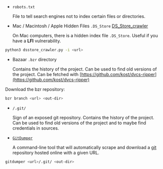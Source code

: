 

* `robots.txt`

	File to tell search engines not to index certain files or directories.


* Mac / Macintosh / Apple Hidden Files `.DS_Store` [DS_Store_crawler](https://github.com/anantshri/DS_Store_crawler_parser)

	On Mac computers, there is a hidden index file `.DS_Store`. Useful if you have a **LFI** vulnerability.

```bash
python3 dsstore_crawler.py -i <url>
```

* Bazaar `.bzr` directory

	Contains the history of the project. Can be used to find old versions of the project. Can be fetched with [https://github.com/kost/dvcs-ripper](https://github.com/kost/dvcs-ripper)

Download the bzr repository:
```bash
bzr branch <url> <out-dir>
```

* `/.git/`

	Sign of an exposed git repository. Contains the history of the project. Can be used to find old versions of the project and to maybe find credentials in sources.

* [`GitDumper`](https://github.com/arthaud/git-dumper)

	A command-line tool that will automatically scrape and download a [git](https://git-scm.com/) repository hosted online with a given URL.

```bash
gitdumper <url>/.git/ <out-dir>
```

